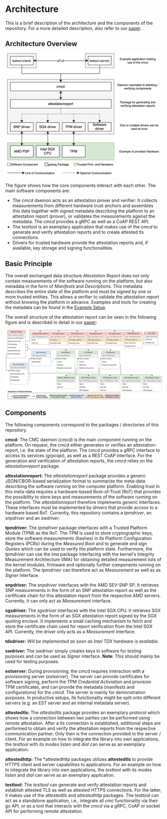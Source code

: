 # Architecture

This is a brief description of the architecture and the components of the repository. For a more
detailed description, also refer to our [paper](https://dl.acm.org/doi/pdf/10.1145/3600160.3600171).

## Architecture Overview

![CMC, drivers and exemplary testtool as well as interface descriptions](./overview.drawio.svg)

The figure shows how the core components interact with each other. The main software components are:
- The *cmcd* daemon acts as an attestation prover and verifier: It collects measurements from
different hardware trust anchors and assembles this data together with signed metadata describing
the platform to an attestation report (prover), or validates the measurements against the metadata.
The *cmcd* provides a gRPC as well as a CoAP REST API.
- The testtool is an exemplary application that makes use of the *cmcd* to
generate and verify attestation reports and to create attested tls connections.
- Drivers for trusted hardware provide the attestation reports and, if available, key storage and
signing functionalities.

## Basic Principle

The overall exchanged data structure *Attestation Report* does not only contain measurements of
the software running on the platform, but also metadata in the form of *Manifests* and
*Descriptions*. This metadata describes the entire state of the platform and must be signed by
one or more trusted entities. This allows a verifier to validate the attestation report without
knowing the platform in advance. Examples and tools for creating the metadata can be found
in the [Example Setup](../example-setup/).

The overall structure of the attestation report can be seen in the following figure and is
described in detail in our [paper](https://dl.acm.org/doi/pdf/10.1145/3600160.3600171):

![Attestation Report](./attestation_report.drawio.svg)

## Components
The following components correspond to the packages / directories of this repository.

__cmcd:__
The CMC daemon (*cmcd*) is the main component running on the platform. On request, the cmcd either
generates or verifies an attestation-report, i.e. the state of the platform. The cmcd provides
a gRPC interface to access its services (*grpcapi*), as well as a REST CoAP interface. For the
generation and verification of attestation reports, the *cmcd* relies on the *attestationreport*
package.

__attestationreport:__
The *attestationreport* package provides a generic JSON/CBOR-based serialization format to summarize
the meta-data describing the software running on the computer platform. Enabling trust in this
meta-data requires a hardware-based Root-of-Trust (RoT) that provides the possibility to store keys
and measurements of the software running on the platform. The *attestationreport* therefore
implements generic interfaces.
These interfaces must be implemented by *drivers* that provide access to a hardware based RoT.
Currently, this repository contains a *tpmdriver*, an *snpdriver* and an *swdriver*.

__tpmdriver:__
The *tpmdriver* package interfaces with a Trusted Platform Module (TPM) as the RoT.
The TPM is used to store cryptographic keys, store the software measurements (hashes) in its
Platform Configuration Registers (PCRs) during the *Measured Boot* and to generate and sign *Quotes*
which can be used to verify the platform state. Furthermore, the *tpmdriver* can use the *ima*
package interfacing with the kernel's Integrity Measurement Architecture (IMA) for obtaining
detailed measurement lists of the kernel modules, firmware and optionally further components
running on the platform. The *tpmdriver* can therefore act as *Measurement* as well as as
*Signer* interface.

__snpdriver:__
The *snpdriver* interfaces with the AMD SEV-SNP SP. It retrieves SNP measurements in the form of
an SNP attestation report as well as the certificate chain for this attestation report from the
respective AMD servers. Currently, it can only act as *Measurement* interface.

__sgxdriver:__
The *sgxdriver* interfaces with the Intel SGX CPU. It retrieves SGX measurements in the form of an SGX attestation report signed by the SGX quoting enclave. It implements a small caching mechanism to fetch and store the certificate chain used for report verification from the Intel SGX API. Currently, the driver only acts as a *Measurement* interface.

__tdxdriver:__
*Will be implemented as soon as Intel TDX hardware is available.*

__swdriver:__
The *swdriver* simply creates keys in software for testing purposes and can be used as *Signer*
interface. **Note**: This should mainly be used for testing purposes.

__estserver:__
During provisioning, the cmcd requires interaction with a provisioning server (*estserver*). The
server can provide certificates for software signing, perform the TPM *Credential Activiation* and
provision TPM certificates, and can provide the metadata (manifests and configurations) for the
*cmcd*. The server is mainly for demonstration purposes. In productive setups, its functionality
might be split onto different servers (e.g. an EST server and an internal metadata server).

__attestedtls:__
The *attestedtls* package provides an exemplary protocol which shows how a connection between two
parties can be performed using remote attestation. After a tls connection is established, additional
steps are performed to obtain and verify the attestation reports from the respective communication
partner. Only then is the connection provided to the server / client. For an example on how to
integrate the library into own applications, the *testtool* with its modes *listen* and
*dial* can serve as an exemplary application.

__attestedhttp:__
The *attestedhttp packages utilizes **attestedtls** to provide HTTPS client and server capabilities
to applications. For an example on how to integrate the library into own applications, the
*testtool* with its modes *listen* and *dial* can serve as an exemplary application.

__testtool:__
The *testtool* can generate and verify attestation reports and establish attested TLS as well as
attested HTTPS connections. For the latter, it makes use of the *attestedtls* and
*attestedhttp* packages. The testtool can act as a standalone application, i.e., integrate
all *cmc* functionality via their go API, or as a tool that interacts with the
*cmcd* via a gRPC, CoAP or socket API for performing remote attestation.

